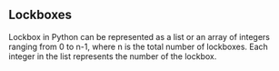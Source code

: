 ## Lockboxes

Lockbox in Python can be represented as a list or an array of integers ranging from 0 to n-1, where n is the total number of lockboxes.
Each integer in the list represents the number of the lockbox.
